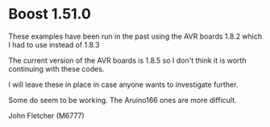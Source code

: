 # Boost 1.51.0

These examples have been run in the past using the AVR boards 1.8.2 which I had to use instead of 1.8.3

The current version of the AVR boards is 1.8.5 so I don't think it is worth continuing with these codes.

I will leave these in place in case anyone wants to investigate further.

Some do seem to be working. The Aruino166 ones are more difficult.

John Fletcher (M6777)

